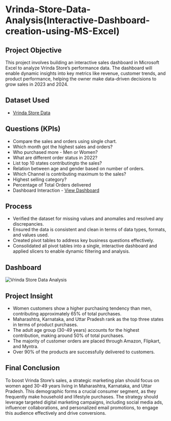 # Vrinda-Store-Data-Analysis(Interactive-Dashboard-creation-using-MS-Excel)
## Project Objective
This project involves building an interactive sales dashboard in Microsoft Excel to analyze Vrinda Store’s performance data. The dashboard will enable dynamic insights into key metrics like revenue, customer trends, and product performance, helping the owner make data-driven decisions to grow sales in 2023 and 2024.

## Dataset Used
- <a href="https://github.com/faded-men16/Vrinda-Store-Data-Analysis-Interactive-Dashboard-creation-using-MS-Excel-/blob/main/Vrinda%20Store%20Data%20Analysis.xlsx">Vrinda Store Data</a>

## Questions (KPIs)
- Compare the sales and orders using single chart.
- Which month got the highest sales and orders?
- Who purchased more - Men or Women?
- What are different order status in 2022?
- List top 10 states contributingto the sales?
- Relation between age and gender based on number of orders.
- Which Channel is contributing maximum to the sales?
- Highest selling category?
- Percentage of Total Orders delivered
- Dashboard Interaction - <a href="https://github.com/faded-men16/Vrinda-Store-Data-Analysis-Interactive-Dashboard-creation-using-MS-Excel-/blob/main/Vrinda%20Store%20Data%20Analysis.jpg">View Dashboard</a>

## Process
- Verified the dataset for missing values and anomalies and resolved any discrepancies.
- Ensured the data is consistent and clean in terms of data types, formats, and values used.
- Created pivot tables to address key business questions effectively.
- Consolidated all pivot tables into a single, interactive dashboard and applied slicers to enable dynamic filtering and analysis.

## Dashboard
![Vrinda Store Data Analysis](https://github.com/user-attachments/assets/4c185713-dd40-4e40-a266-8cdd923c7eeb)

## Project Insight
- Women customers show a higher purchasing tendency than men, contributing approximately 65% of total purchases.
- Maharashtra, Karnataka, and Uttar Pradesh rank as the top three states in terms of product purchases.
- The adult age group (30-49 years) accounts for the highest contribution, making around 50% of total purchases.
- The majority of customer orders are placed through Amazon, Flipkart, and Myntra.
- Over 90% of the products are successfully delivered to customers.

## Final Conclusion
To boost Vrinda Store’s sales, a strategic marketing plan should focus on women aged 30-49 years living in Maharashtra, Karnataka, and Uttar Pradesh. This demographic forms a crucial consumer segment, as they frequently make household and lifestyle purchases. The strategy should leverage targeted digital marketing campaigns, including social media ads, influencer collaborations, and personalized email promotions, to engage this audience effectively and drive conversions.

